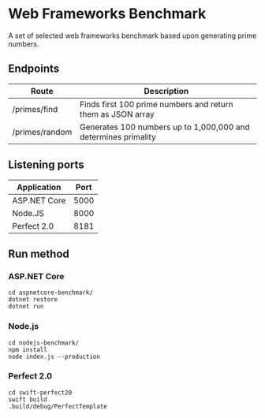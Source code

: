 # **Web Frameworks Benchmark** #

A set of selected web frameworks benchmark based upon generating prime numbers. 

## Endpoints ##

| Route          | Description                                                    |
|----------------|----------------------------------------------------------------|
| /primes/find   | Finds first 100 prime numbers and return them as JSON array    |
| /primes/random | Generates 100 numbers up to 1,000,000 and determines primality | 

## Listening ports ##

| Application  | Port |
|--------------|------|
| ASP.NET Core | 5000 |
| Node.JS      | 8000 |
| Perfect 2.0  | 8181 |

## Run method ##

### ASP.NET Core ###

```
cd aspnetcore-benchmark/
dotnet restore
dotnet run
```

### Node.js ###
```
cd nodejs-benchmark/
npm install
node index.js --production
```

### Perfect 2.0 ###
```
cd swift-perfect20
swift build
.build/debug/PerfectTemplate
```



